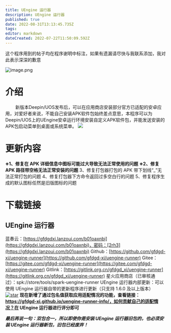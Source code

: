```yaml
---
title: UEngine 运行器
description: UEngine 运行器
published: true
date: 2022-08-31T13:13:45.735Z
tags: 
editor: markdown
dateCreated: 2022-07-22T11:50:09.592Z
---
```


这个程序用到的帖子均在程序谢明中标注，如果有遗漏请尽快与我联系添加，我对此表示深深的歉意

![image.png](https://storage.deepin.org/thread/202208312046271691_image.png)

# 介绍

&nbsp;&nbsp;&nbsp;&nbsp;&nbsp;&nbsp;&nbsp;&nbsp;新版本Deepin/UOS发布后，可以在应用商店安装部分官方已适配的安卓应用，对爱好者来说，不能自己安装APK软件包始终差点意思，本程序可以为Deepin/UOS上的UEngine安卓运行环境安装自定义APK软件包，并能发送安装的APK包启动菜单到桌面或系统菜单。
![](https://storage.deepin.org/thread/202208302154473781_image.png)

# 更新内容

**※1、修复在 APK 详细信息中图标可能过大导致无法正常使用的问题**
**※2、修复 APK 路径带空格无法正常安装的问题**
3、修复打包器打包的 APK 带下划线“_”无法正常打包的问题
4、修复打包器下方命令返回过多空白行的问题
5、修复程序生成的默认图标任然是旧版图标的问题

# 下载链接

## UEngine 运行器

蓝奏云：[https://gfdgdxi.lanzoui.com/b01oaxnbi](https://gfdgdxi.lanzoui.com/b01oaxnbi)，密码：[2rh3](https://gfdgdxi.lanzoui.com/b01oaxnbi)
Github：[https://github.com/gfdgd-xi/uengine-runner](https://github.com/gfdgd-xi/uengine-runner)
Gitee：[https://gitee.com/gfdgd-xi/uengine-runner](https://gitee.com/gfdgd-xi/uengine-runner)
Gitlink：[https://gitlink.org.cn/gfdgd_xi/uengine-runner](https://gitlink.org.cn/gfdgd_xi/uengine-runner)
星火应用商店（已审核通过）：spk://store/tools/spark-uengine-runner
UEngine 运行器内部更新：可以使用 UEngine 运行器自带的更新程序进行更新（只支持 1.6.0 及以上版本）
[![star](https://gitee.com/gfdgd-xi/uengine-runner/badge/star.svg?theme=dark)](https://gitee.com/gfdgd-xi/deep-wine-runner/stargazers)
**现在新增了通过包名值获取应用适配情况的功能，查看链接：https://gfdgd-xi.github.io/uengine-runner-info/，如何贡献自己的适配情况？在 UEngine 运行器进行评分即可**

***最后再说一句：双包合一，所以即使你是安装 UEngine 运行器旧包的，也必须安装 UEngine 运行器新包，旧包已经废弃！***
